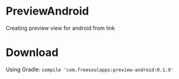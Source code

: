 # PreviewAndroid
Creating preview view for android from link

# Download

Using Gradle:
```compile 'com.freesoulapps:preview-android:0.1.9'```
